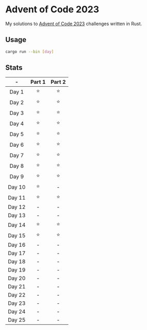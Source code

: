 # Advent of Code 2023

My solutions to [Advent of Code 2023](https://adventofcode.com/2023) challenges written in Rust.

## Usage

```bash
cargo run --bin [day]
```

## Stats

|   -    | Part 1 | Part 2 |
| :----: | :----: | :----: |
| Day 1  |  ⭐️   |  ⭐️   |
| Day 2  |  ⭐️   |  ⭐️   |
| Day 3  |  ⭐️   |  ⭐️   |
| Day 4  |  ⭐️   |  ⭐️   |
| Day 5  |  ⭐️   |  ⭐️   |
| Day 6  |  ⭐️   |  ⭐️   |
| Day 7  |  ⭐️   |  ⭐️   |
| Day 8  |  ⭐️   |  ⭐️   |
| Day 9  |  ⭐️   |  ⭐️   |
| Day 10 |  ⭐️   |   -    |
| Day 11 |  ⭐️   |  ⭐️   |
| Day 12 |   -    |   -    |
| Day 13 |   -    |   -    |
| Day 14 |  ⭐️   |  ⭐️   |
| Day 15 |  ⭐️   |  ⭐️   |
| Day 16 |   -    |   -    |
| Day 17 |   -    |   -    |
| Day 18 |   -    |   -    |
| Day 19 |   -    |   -    |
| Day 20 |   -    |   -    |
| Day 21 |   -    |   -    |
| Day 22 |   -    |   -    |
| Day 23 |   -    |   -    |
| Day 24 |   -    |   -    |
| Day 25 |   -    |   -    |
